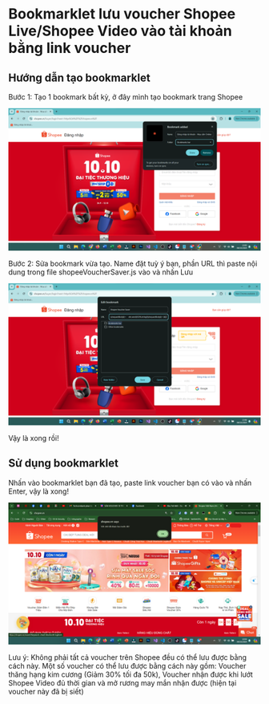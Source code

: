 # Bookmarklet lưu voucher Shopee Live/Shopee Video vào tài khoản bằng link voucher

## Hướng dẫn tạo bookmarklet

Bước 1: Tạo 1 bookmark bất kỳ, ở đây mình tạo bookmark trang Shopee

![1728403571224](image/README/1728403571224.png)

Bước 2: Sửa bookmark vừa tạo. Name đặt tuỳ ý bạn, phần URL thì paste nội dung trong file shopeeVoucherSaver.js vào và nhấn Lưu

![1728403663992](image/README/1728403663992.png)

Vậy là xong rồi!

## Sử dụng bookmarklet

Nhấn vào bookmarklet bạn đã tạo, paste link voucher bạn có vào và nhấn Enter, vậy là xong!

![1728475601835](image/README/1728475601835.png)

Lưu ý: Không phải tất cả voucher trên Shopee đều có thể lưu được bằng cách này. Một số voucher có thể lưu được bằng cách này gồm: Voucher thăng hạng kim cương (Giảm 30% tối đa 50k), Voucher nhận được khi lướt Shopee Video đủ thời gian và mở rương may mắn nhận được (hiện tại voucher này đã bị siết)
